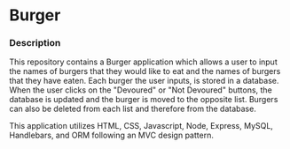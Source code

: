 # Burger

### Description

This repository contains a Burger application which allows a user to input the names of burgers that they would like to eat and the names of burgers that they have eaten. Each burger the user inputs, is stored in a database. When the user clicks on the "Devoured" or "Not Devoured" buttons, the database is updated and the burger is moved to the opposite list. Burgers can also be deleted from each list and therefore from the database.

This application utilizes HTML, CSS, Javascript, Node, Express, MySQL, Handlebars, and ORM following an MVC design pattern.